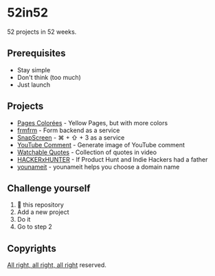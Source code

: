 # 52in52

52 projects in 52 weeks.

## Prerequisites

- Stay simple
- Don't think (too much)
- Just launch

## Projects

- [Pages Colorées](http://pagescolorees.info) - Yellow Pages, but with more colors
- [frmfrm](https://frmfrm.cc) - Form backend as a service
- [SnapScreen](https://snapscreen.me) - &#8984; + &#x21E7; + 3 as a service
- [YouTube Comment](https://snapscreen.me/youtube) - Generate image of YouTube comment
- [Watchable Quotes](https://gamwe6.github.io/watchable-quotes/) - Collection of quotes in video
- [HACKERxHUNTER](https://hackerxhunter.surge.sh) - If Product Hunt and Indie Hackers had a father
- [younameit](https://younameit.cc) - younameit helps you choose a domain name

## Challenge yourself

1. 🍴 this repository
2. Add a new project
3. Do it
4. Go to step 2

## Copyrights

[All right, all right, all right](https://youtu.be/rbOI7wt-CxE) reserved.

